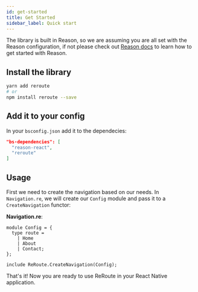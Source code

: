 ```yaml
---
id: get-started
title: Get Started
sidebar_label: Quick start
---
```


The library is built in Reason, so we are assuming you are all set with the Reason configuration, if not please check out [Reason docs](https://reasonml.github.io) to learn how to get started with Reason.

## Install the library

```sh
yarn add reroute
# or
npm install reroute --save
```

## Add it to your config

In your `bsconfig.json` add it to the dependecies:

```json
"bs-dependencies": [
  "reason-react",
  "reroute"
]
```

## Usage

First we need to create the navigation based on our needs.
In `Navigation.re`, we will create our `Config` module and pass it to a `CreateNavigation` functor:

**Navigation.re**:

```reason
module Config = {
  type route =
    | Home
    | About
    | Contact;
};

include ReRoute.CreateNavigation(Config);
```

That's it! Now you are ready to use ReRoute in your React Native application.

